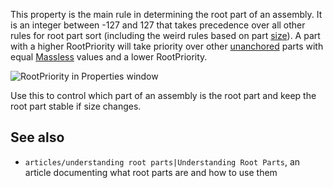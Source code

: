 This property is the main rule in determining the root part of an assembly. It is an integer between -127 and 127 that takes precedence over all other rules for root part sort (including the weird rules based on part [size](https://developer.roblox.com/en-us/api-reference/property/BasePart/Size)). A part with a higher RootPriority will take priority over other [unanchored](https://developer.roblox.com/en-us/api-reference/property/BasePart/Anchored) parts with equal [Massless](https://developer.roblox.com/en-us/api-reference/property/BasePart/Massless) values and a lower RootPriority.

![RootPriority in Properties window](https://developer.roblox.com/assets/bltc008b2f69b29c958/Screen_Shot_2019-01-18_at_10.09.15_PM.png)

Use this to control which part of an assembly is the root part and keep the root part stable if size changes.

See also
--------

*   `articles/understanding root parts|Understanding Root Parts`, an article documenting what root parts are and how to use them
